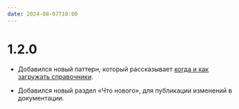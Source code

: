```yaml
---
date: 2024-08-07T10:00
---
```


# 1.2.0

- Добавился новый паттерн, который рассказывает [когда и как загружать справочники](../../patterns/classified/when-to-upload/).

- Добавился новый раздел «Что нового», для публикации изменений в документации.